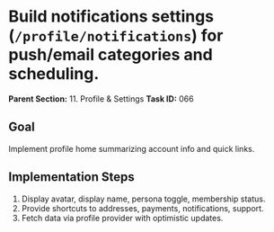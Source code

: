 # Build notifications settings (`/profile/notifications`) for push/email categories and scheduling.

**Parent Section:** 11. Profile & Settings
**Task ID:** 066

## Goal
Implement profile home summarizing account info and quick links.

## Implementation Steps
1. Display avatar, display name, persona toggle, membership status.
2. Provide shortcuts to addresses, payments, notifications, support.
3. Fetch data via profile provider with optimistic updates.
